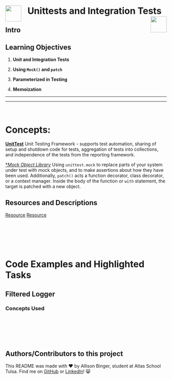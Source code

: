   <h1 align="center">
  <img src="https://cdn-icons-png.flaticon.com/512/1287/1287023.png" align="left" width="50">
   Unittests and Integration Tests
  <img src="https://cdn-icons-png.flaticon.com/512/1287/1287023.png" align="right" width="50"></h1>


## Intro

## Learning Objectives

1. **Unit and Integration Tests**

2. **Using `Mock()` and `patch`**

3. **Parameterized in Testing**

4. **Memoization**

---
---
&nbsp;
&nbsp;
&nbsp;

# Concepts:

[**UnitTest**](https://docs.python.org/3/library/unittest.html)
Unit Testing Framework - supports test automation, sharing of setup and shutdown code for tests, aggregation of tests into collections, and independence of the tests from the reporting framework. 

[**Mock Object Library*](https://docs.python.org/3/library/unittest.mock.html)
Using `unittest.mock` to replace parts of your system under test with mock objects, and to make assertions about how they have been used. Additionally, `patch()` acts a function decorator, class decorator, or a context manager. Inside the body of the function or `with` statement, the target is patched with a new object.


## Resources and Descriptions
[Resource]()
[Resource]()

&nbsp;
---
&nbsp;

# Code Examples and Highlighted Tasks

## Filtered Logger

### Concepts Used


&nbsp;
---
&nbsp;

## Authors/Contributors to this project
This README was made with :heart: by Allison Binger, student at Atlas School Tulsa. Find me on [GitHub](https://github.com/allisonabinger) or [LinkedIn](https://linkedin.com/in/allisonbinger)! :smile_cat:
